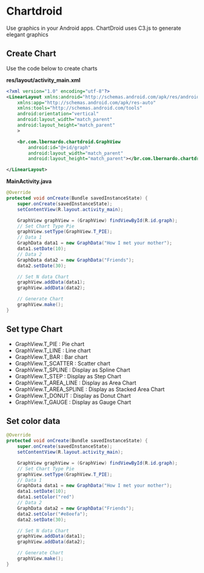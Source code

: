 # Chartdroid
Use graphics in your Android apps. ChartDroid uses C3.js to generate elegant graphics

## Create Chart
Use the code below to create charts

**res/layout/activity_main.xml**
```xml
<?xml version="1.0" encoding="utf-8"?>
<LinearLayout xmlns:android="http://schemas.android.com/apk/res/android"
    xmlns:app="http://schemas.android.com/apk/res-auto"
    xmlns:tools="http://schemas.android.com/tools"
    android:orientation="vertical"
    android:layout_width="match_parent"
    android:layout_height="match_parent"
    >

    <br.com.lbernardo.chartdroid.GraphView
        android:id="@+id/graph"
        android:layout_width="match_parent"
        android:layout_height="match_parent"></br.com.lbernardo.chartdroid.GraphView>

</LinearLayout>
```

**MainActivity.java**
```java
@Override
protected void onCreate(Bundle savedInstanceState) {
    super.onCreate(savedInstanceState);
    setContentView(R.layout.activity_main);

    GraphView graphView = (GraphView) findViewById(R.id.graph);
    // Set Chart Type Pie
    graphView.setType(GraphView.T_PIE);
    // Data 1
    GraphData data1 = new GraphData("How I met your mother");
    data1.setDate(10);
    // Data 2
    GraphData data2 = new GraphData("Friends");
    data2.setDate(30);

    // Set N data Chart
    graphView.addData(data1);
    graphView.addData(data2);

    // Generate Chart
    graphView.make();
}
```
## Set type Chart

- GraphView.T_PIE : Pie chart
- GraphView.T_LINE : Line chart
- GraphView.T_BAR : Bar chart
- GraphView.T_SCATTER : Scatter chart
- GraphView.T_SPLINE : Display as Spline Chart
- GraphView.T_STEP : Display as Step Chart
- GraphView.T_AREA_LINE : Display as Area Chart
- GraphView.T_AREA_SPLINE : Display as Stacked Area Chart
- GraphView.T_DONUT : Display as Donut Chart
- GraphView.T_GAUGE : Display as Gauge Chart

## Set color data
```java
@Override
protected void onCreate(Bundle savedInstanceState) {
    super.onCreate(savedInstanceState);
    setContentView(R.layout.activity_main);

    GraphView graphView = (GraphView) findViewById(R.id.graph);
    // Set Chart Type Pie
    graphView.setType(GraphView.T_PIE);
    // Data 1
    GraphData data1 = new GraphData("How I met your mother");
    data1.setDate(10);
    data1.setColor("red")
    // Data 2
    GraphData data2 = new GraphData("Friends");
    data2.setColor("#e8eefa");
    data2.setDate(30);

    // Set N data Chart
    graphView.addData(data1);
    graphView.addData(data2);

    // Generate Chart
    graphView.make();
}
```

